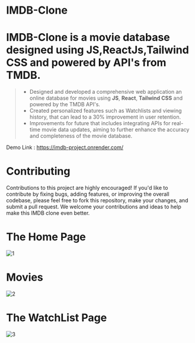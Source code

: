 # IMDB-Clone
# IMDB-Clone is a movie database designed using JS,ReactJs,Tailwind CSS and powered by API's from TMDB.
> * Designed and developed a comprehensive web application an online database for movies using **JS**, **React**, **Tailwind CSS** and powered by the TMDB API's.
> * Created personalized features such as Watchlists and viewing history, that can lead to a 30% improvement in user retention.
> * Improvements for future that includes integrating APIs for real-time movie data updates, aiming to further enhance the accuracy and completeness of the movie database.

Demo Link : https://imdb-project.onrender.com/

# Contributing
Contributions to this project are highly encouraged! If you'd like to contribute by fixing bugs, adding features, or improving the overall codebase, please feel free to fork this repository, make your changes, and submit a pull request. We welcome your contributions and ideas to help make this IMDB clone even better.

# The Home Page
![1](https://github.com/abhishektyagi88/IMDB-Clone/assets/146976779/aa4e7ef1-200e-459d-9b35-3742bcc29a84)

# Movies
![2](https://github.com/abhishektyagi88/IMDB-Clone/assets/146976779/743d46e6-d159-42fe-88b5-4f71b8ba1004)

# The WatchList Page
![3](https://github.com/abhishektyagi88/IMDB-Clone/assets/146976779/3b28a080-514a-4614-9296-38e5c2f082b8)


